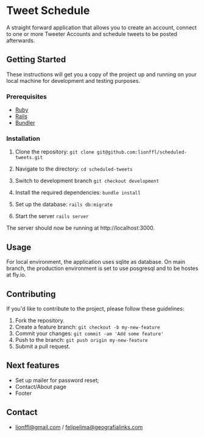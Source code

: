 # Tweet Schedule

A straight forward application that allows you to create an account, connect to one or more Tweeter Accounts and schedule tweets to be posted afterwards.

## Getting Started

These instructions will get you a copy of the project up and running on your local machine for development and testing purposes.

### Prerequisites

- [Ruby](https://www.ruby-lang.org/en/downloads/)
- [Rails](https://rubyonrails.org/)
- [Bundler](https://bundler.io/)

### Installation

1. Clone the repository: `git clone git@github.com:lionffl/scheduled-tweets.git`

2. Navigate to the directory: `cd scheduled-tweets`

3. Switch to development branch `git checkout development`

4. Install the required dependencies: `bundle install`

5. Set up the database: `rails db:migrate`

6. Start the server `rails server`

The server should now be running at http://localhost:3000.

## Usage

For local environment, the application uses sqlite as database. On main branch, the production environment is set to use posgresql and to be hostes at fly.io.

## Contributing

If you'd like to contribute to the project, please follow these guidelines:

1. Fork the repository.
2. Create a feature branch: `git checkout -b my-new-feature`
3. Commit your changes: `git commit -am 'Add some feature'`
4. Push to the branch: `git push origin my-new-feature`
5. Submit a pull request.

## Next features

* Set up mailer for password reset;
* Contact/About page
* Footer

## Contact

* lionffl@gmail.com / felipelima@geografialinks.com

